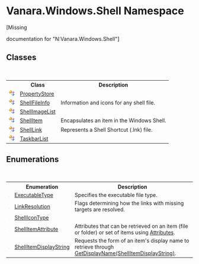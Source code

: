 # Vanara.Windows.Shell Namespace
 

\[Missing <summary> documentation for "N:Vanara.Windows.Shell"\]


## Classes
&nbsp;<table><tr><th></th><th>Class</th><th>Description</th></tr><tr><td>![Public class](media/pubclass.gif "Public class")</td><td><a href="645b387b-035a-14f3-444b-f9d2bed24e20">PropertyStore</a></td><td /></tr><tr><td>![Public class](media/pubclass.gif "Public class")</td><td><a href="f8a3bef0-a27b-ff0c-db34-501e29265522">ShellFileInfo</a></td><td>
Information and icons for any shell file.</td></tr><tr><td>![Public class](media/pubclass.gif "Public class")</td><td><a href="e177911b-96ea-96e8-4159-97097b71cabb">ShellImageList</a></td><td /></tr><tr><td>![Public class](media/pubclass.gif "Public class")</td><td><a href="5c5b3136-e459-f05f-b518-8ce7de68d0ca">ShellItem</a></td><td>
Encapsulates an item in the Windows Shell.</td></tr><tr><td>![Public class](media/pubclass.gif "Public class")</td><td><a href="89f142ea-a38c-21e5-1d8c-e787b266682e">ShellLink</a></td><td>
Represents a Shell Shortcut (.lnk) file.</td></tr><tr><td>![Public class](media/pubclass.gif "Public class")</td><td><a href="17da589e-c546-84fe-3a35-ef65e34a21b0">TaskbarList</a></td><td /></tr></table>

## Enumerations
&nbsp;<table><tr><th></th><th>Enumeration</th><th>Description</th></tr><tr><td>![Public enumeration](media/pubenumeration.gif "Public enumeration")</td><td><a href="77812ed7-d4e2-734d-f42b-ff86fedc314d">ExecutableType</a></td><td>
Specifies the executable file type.</td></tr><tr><td>![Public enumeration](media/pubenumeration.gif "Public enumeration")</td><td><a href="113901bc-dc1a-c67f-098c-8eca85d161a5">LinkResolution</a></td><td>
Flags determining how the links with missing targets are resolved.</td></tr><tr><td>![Public enumeration](media/pubenumeration.gif "Public enumeration")</td><td><a href="0c38f47d-647f-d59a-bb15-599b4f1f61e7">ShellIconType</a></td><td /></tr><tr><td>![Public enumeration](media/pubenumeration.gif "Public enumeration")</td><td><a href="c32a1e48-5b1d-c290-3176-d76805465ef6">ShellItemAttribute</a></td><td>
Attributes that can be retrieved on an item (file or folder) or set of items using <a href="5c8a4f8b-c05b-d146-ecc9-a3734a6f4c9a">Attributes</a>.</td></tr><tr><td>![Public enumeration](media/pubenumeration.gif "Public enumeration")</td><td><a href="f4b07b5d-8c2c-3290-6357-25c19858ce74">ShellItemDisplayString</a></td><td>
Requests the form of an item's display name to retrieve through <a href="34db7fc4-ee66-3455-32b8-8cb49ef2d3d5">GetDisplayName(ShellItemDisplayString)</a>.</td></tr></table>&nbsp;
